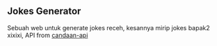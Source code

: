 ## Jokes Generator

Sebuah web untuk generate jokes receh, kesannya mirip jokes bapak2 xixixi, API from [candaan-api](https://github.com/ardhptr21/candaan-api)
